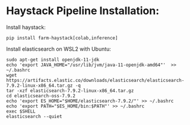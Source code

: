 # Haystack Pipeline Installation:
Install haystack:
```console
pip install farm-haystack[colab,inference]
```

Install elasticsearch on WSL2 with Ubuntu:
```console
sudo apt-get install openjdk-11-jdk
echo 'export JAVA_HOME="/usr/lib/jvm/java-11-openjdk-amd64"'  >> ~/.bashrc
wget https://artifacts.elastic.co/downloads/elasticsearch/elasticsearch-7.9.2-linux-x86_64.tar.gz -q
tar -xzf elasticsearch-7.9.2-linux-x86_64.tar.gz
cd elasticsearch-oss-7.9.2
echo 'export ES_HOME="$HOME/elasticsearch-7.9.2/"' >> ~/.bashrc
echo 'export PATH="$ES_HOME/bin:$PATH"' >> ~/.bashrc
exec $SHELL
elasticsearch --quiet
```
